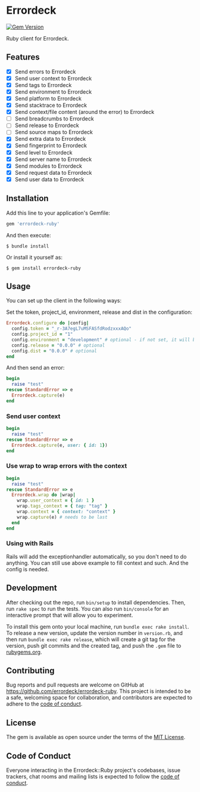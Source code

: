 # Errordeck

[![Gem Version](https://badge.fury.io/rb/errordeck-ruby.svg)](https://badge.fury.io/rb/errordeck-ruby)

Ruby client for Errordeck.

## Features

- [x] Send errors to Errordeck
- [x] Send user context to Errordeck
- [x] Send tags to Errordeck
- [x] Send environment to Errordeck
- [x] Send platform to Errordeck
- [x] Send stacktrace to Errordeck
- [x] Send context/file content (around the error) to Errordeck
- [ ] Send breadcrumbs to Errordeck
- [ ] Send release to Errordeck
- [ ] Send source maps to Errordeck
- [x] Send extra data to Errordeck
- [x] Send fingerprint to Errordeck
- [x] Send level to Errordeck
- [x] Send server name to Errordeck
- [x] Send modules to Errordeck
- [x] Send request data to Errordeck
- [x] Send user data to Errordeck

## Installation

Add this line to your application's Gemfile:

```ruby
gem 'errordeck-ruby'
```

And then execute:

    $ bundle install

Or install it yourself as:

    $ gem install errordeck-ruby

## Usage

You can set up the client in the following ways:

Set the token, project_id, environment, release and dist in the configuration:
```ruby
Errordeck.configure do |config|
  config.token = "_r-3A7egL7uMSFASfdRodzxxxAQo"
  config.project_id = "1"
  config.environment = "development" # optional - if not set, it will be set to Rails.env
  config.release = "0.0.0" # optional
  config.dist = "0.0.0" # optional
end
```

And then send an error:
```ruby
begin
  raise "test"
rescue StandardError => e
  Errordeck.capture(e)
end
``` 

### Send user context

```ruby
begin
  raise "test"
rescue StandardError => e
  Errordeck.capture(e, user: { id: 1})
end
``` 

### Use wrap to wrap errors with the context

```ruby
begin
  raise "test"
rescue StandardError => e
  Errordeck.wrap do |wrap|
    wrap.user_context = { id: 1 }
    wrap.tags_context = { tag: "tag" }
    wrap.context = { context: "context" }
    wrap.capture(e) # needs to be last
  end
end
``` 

### Using with Rails

Rails will add the exceptionhandler automatically, so you don't need to do anything. You can still use above example to fill context and such. And the config is needed.

## Development

After checking out the repo, run `bin/setup` to install dependencies. Then, run `rake spec` to run the tests. You can also run `bin/console` for an interactive prompt that will allow you to experiment.

To install this gem onto your local machine, run `bundle exec rake install`. To release a new version, update the version number in `version.rb`, and then run `bundle exec rake release`, which will create a git tag for the version, push git commits and the created tag, and push the `.gem` file to [rubygems.org](https://rubygems.org).

## Contributing

Bug reports and pull requests are welcome on GitHub at https://github.com/errordeck/errordeck-ruby. This project is intended to be a safe, welcoming space for collaboration, and contributors are expected to adhere to the [code of conduct](https://github.com/errordeck/errordeck-ruby/blob/master/CODE_OF_CONDUCT.md).

## License

The gem is available as open source under the terms of the [MIT License](https://opensource.org/licenses/MIT).

## Code of Conduct

Everyone interacting in the Errordeck::Ruby project's codebases, issue trackers, chat rooms and mailing lists is expected to follow the [code of conduct](https://github.com/errordeck/errordeck-ruby/blob/master/CODE_OF_CONDUCT.md).
